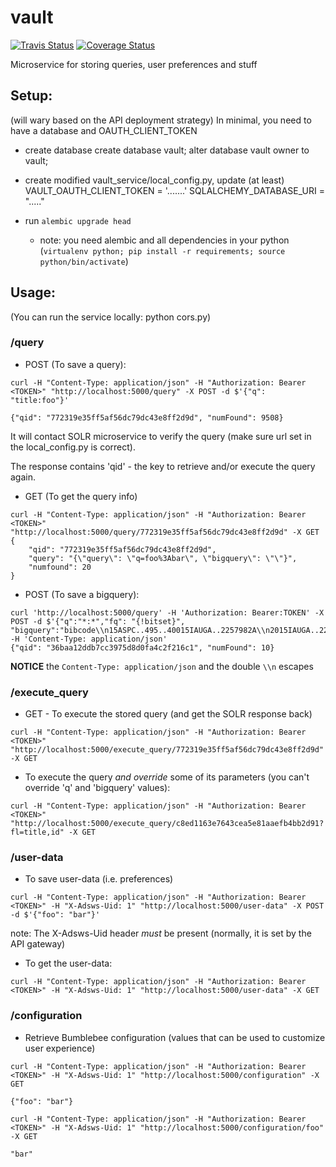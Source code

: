 # vault

[![Travis Status](https://travis-ci.org/adsabs/vault.png?branch=master)](https://travis-ci.org/adsabs/vault)
[![Coverage Status](https://coveralls.io/repos/adsabs/vault/badge.svg?branch=master)](https://coveralls.io/r/adsabs/vault?branch=master)


Microservice for storing queries, user preferences and stuff

## Setup:

(will wary based on the API deployment strategy) In minimal, you need to have a database and OAUTH_CLIENT_TOKEN

  * create database
     create database vault;
     alter database vault owner to vault;

  * create modified vault_service/local_config.py, update (at least)
  	VAULT_OAUTH_CLIENT_TOKEN = '.......'
    SQLALCHEMY_DATABASE_URI = "....."

  * run `alembic upgrade head`

  	* note: you need alembic and all dependencies in your python (`virtualenv python; pip install -r requirements; source python/bin/activate`)




## Usage:

(You can run the service locally: python cors.py)

### /query


 * POST (To save a query):

```$bash
curl -H "Content-Type: application/json" -H "Authorization: Bearer <TOKEN>" "http://localhost:5000/query" -X POST -d $'{"q": "title:foo"}' 

{"qid": "772319e35ff5af56dc79dc43e8ff2d9d", "numFound": 9508}
```

It will contact SOLR microservice to verify the query (make sure url set in the local_config.py is correct).

The response contains 'qid' - the key to retrieve and/or execute the query again.

 * GET (To get the query info)

```$bash
curl -H "Content-Type: application/json" -H "Authorization: Bearer <TOKEN>" "http://localhost:5000/query/772319e35ff5af56dc79dc43e8ff2d9d" -X GET
{
	"qid": "772319e35ff5af56dc79dc43e8ff2d9d",
	"query": "{\"query\": \"q=foo%3Abar\", \"bigquery\": \"\"}",
	"numfound": 20
}
``` 

 * POST (To save a bigquery):

```$bash
curl 'http://localhost:5000/query' -H 'Authorization: Bearer:TOKEN' -X POST -d $'{"q":"*:*","fq": "{!bitset}", "bigquery":"bibcode\\n15ASPC..495..40015IAUGA..2257982A\\n2015IAUGA..2257768A\\n2015IAUGA..2257639R\\n2015ASPC..492..208G\\n2015ASPC..492..204F\\n2015ASPC..492..189A\\n2015ASPC..492..150T\\n2015ASPC..492...85E\\n2015ASPC..492...80H\\n2015AAS...22533656H\\n2015AAS...22533655A"}' -H 'Content-Type: application/json'
{"qid": "36baa12ddb7cc3975d8d0fa4c2f216c1", "numFound": 10}
```

**NOTICE** the `Content-Type: application/json` and the double `\\n` escapes

### /execute_query

 * GET - To execute the stored query (and get the SOLR response back)

```$bash
curl -H "Content-Type: application/json" -H "Authorization: Bearer <TOKEN>" "http://localhost:5000/execute_query/772319e35ff5af56dc79dc43e8ff2d9d" -X GET
``` 


 * To execute the query *and override* some of its parameters (you can't override 'q' and 'bigquery' values):

```$bash
curl -H "Content-Type: application/json" -H "Authorization: Bearer <TOKEN>" "http://localhost:5000/execute_query/c8ed1163e7643cea5e81aaefb4bb2d91?fl=title,id" -X GET
``` 


### /user-data

 * To save user-data (i.e. preferences)

```$bash
curl -H "Content-Type: application/json" -H "Authorization: Bearer <TOKEN>" -H "X-Adsws-Uid: 1" "http://localhost:5000/user-data" -X POST -d $'{"foo": "bar"}'
```

 note: The X-Adsws-Uid header *must* be present (normally, it is set by the API gateway)


 * To get the user-data:

```$bash
curl -H "Content-Type: application/json" -H "Authorization: Bearer <TOKEN>" -H "X-Adsws-Uid: 1" "http://localhost:5000/user-data" -X GET
```

### /configuration

 * Retrieve Bumblebee configuration (values that can be used to customize user experience)

 ```$bash
curl -H "Content-Type: application/json" -H "Authorization: Bearer <TOKEN>" -H "X-Adsws-Uid: 1" "http://localhost:5000/configuration" -X GET

{"foo": "bar"}

curl -H "Content-Type: application/json" -H "Authorization: Bearer <TOKEN>" -H "X-Adsws-Uid: 1" "http://localhost:5000/configuration/foo" -X GET

"bar"
```
